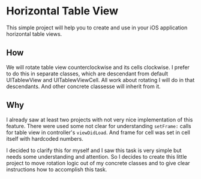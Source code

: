# Horizontal Table View

This simple project will help you to create and use in your iOS application horizontal table views.

## How

We will rotate table view counterclockwise and its cells clockwise. I prefer to do this in separate classes, which are descendant from default UITablewView and UITablewViewCell. All work about rotating I will do in that descendants. And other concrete classesse will inherit from it.

## Why
I already saw at least two projects with not very nice implementation of this feature. There were used some not clear for understanding `setFrame:` calls for table view in controller's `viewDidLoad`. And frame for cell was set in cell itself with hardcoded numbers. 

I decided to clarify this for myself and I saw this task is very simple but needs some understanding and attention. So I decides to create this little project to move rotation logic out of my concrete classes and to give clear instructions how to accomplish this task.